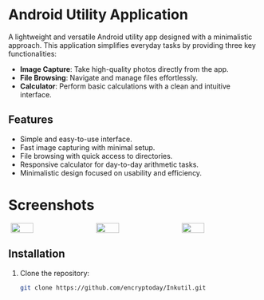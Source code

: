 # Android Utility Application

A lightweight and versatile Android utility app designed with a minimalistic approach. This application simplifies everyday tasks by providing three key functionalities:  

- **Image Capture**: Take high-quality photos directly from the app.  
- **File Browsing**: Navigate and manage files effortlessly.  
- **Calculator**: Perform basic calculations with a clean and intuitive interface.  

## Features
- Simple and easy-to-use interface.  
- Fast image capturing with minimal setup.  
- File browsing with quick access to directories.  
- Responsive calculator for day-to-day arithmetic tasks.  
- Minimalistic design focused on usability and efficiency.  

# Screenshots
<div style="display: flex; justify-content: space-around; align-items: flex-start;flex-wrap:wrap;gap:10px;">
   <img src="https://mmm.sh/github/inkutil/calc.png" width="30%">
   <img src="https://mmm.sh/github/inkutil/files2.png" width="30%">
   <img src="https://mmm.sh/github/inkutil/camera.png" width="30%">   
</div>

## Installation
1. Clone the repository:  
   ```bash
   git clone https://github.com/encryptoday/Inkutil.git
